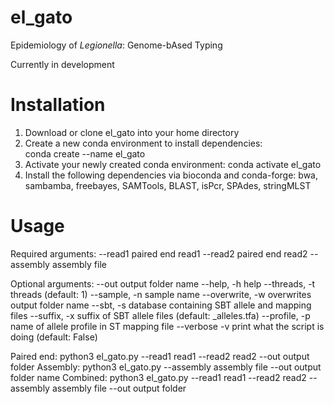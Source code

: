 # el_gato
Epidemiology of *Legionella*: Genome-bAsed Typing

Currently in development

# Installation 
  1. Download or clone el_gato into your home directory
  2. Create a new conda environment to install dependencies:  
      conda create --name el_gato
  3. Activate your newly created conda environment: 
      conda activate el_gato
  4. Install the following dependencies via bioconda and conda-forge: bwa, sambamba, freebayes, SAMTools, BLAST, isPcr, SPAdes, stringMLST

# Usage

Required arguments: 
--read1 paired end read1
--read2 paired end read2 
--assembly assembly file

Optional arguments: 
--out output folder name
--help, -h help
--threads, -t threads (default: 1)
--sample, -n sample name
--overwrite, -w overwrites output folder name
--sbt, -s database containing SBT allele and mapping files
--suffix, -x suffix of SBT allele files (default: _alleles.tfa)
--profile, -p name of allele profile in ST mapping file
--verbose -v print what the script is doing (default: False)

Paired end: python3 el_gato.py --read1 read1 --read2 read2 --out output folder 
Assembly: python3 el_gato.py --assembly assembly file --out output folder name 
Combined: python3 el_gato.py --read1 read1 --read2 read2 --assembly assembly file --out output folder
